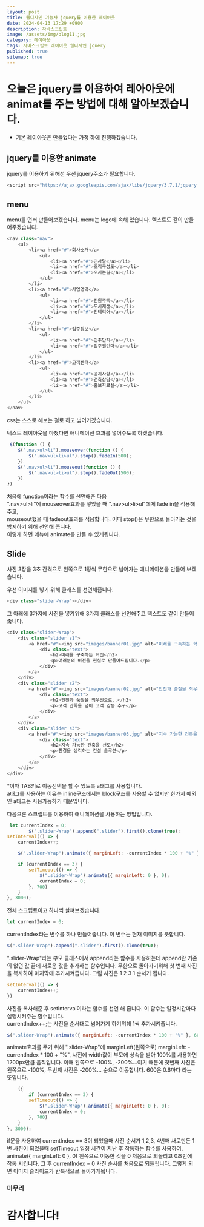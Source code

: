 ```yaml
---
layout: post
title: 웹디자인 기능사 jquery를 이용한 레이아웃
date: 2024-04-13 17:29 +0900
description: 자바스크립트
image: /assets/img/blog11.jpg
category: 레이아웃 
tags: 자바스크립트 레이아웃 웹디자인 jquery
published: true
sitemap: true
---
```



# 오늘은 jquery를 이용하여 레아아웃에 animat를 주는 방법에 대해 알아보겠습니다.
* 기본 레이아웃은 만들었다는 가정 하에 진행하겠습니다.

## jquery를 이용한 animate
jquery를 이용하기 위해선 우선 jquery주소가 필요합니다.
````javascript
<script src="https://ajax.googleapis.com/ajax/libs/jquery/3.7.1/jquery.min.js"></script>
````
## menu
menu를 먼저 만들어보겠습니다.
menu는 logo에 속해 있습니다. 텍스트도 같이 만들어주겠습니다.
````javascript
<nav class="nav">
    <ul>
        <li><a href="#">회사소개</a>
            <ul>
                <li><a href="#">인사말</a></li>
                <li><a href="#">조직구성도</a></li>
                <li><a href="#">오시는길</a></li>
            </ul>
        </li>
        <li><a href="#">사업영역</a>
            <ul>
                <li><a href="#">전원주택</a></li>
                <li><a href="#">도시재생</a></li>
                <li><a href="#">인테리어</a></li>
            </ul>
        </li>
        <li><a href="#">입주정보</a>
            <ul>
                <li><a href="#">입주단지</a></li>
                <li><a href="#">입주캘린더</a></li>
            </ul>
        </li>
        <li><a href="#">고객센터</a>
            <ul>
                <li><a href="#">공지사항</a></li>
                <li><a href="#">건축상담</a></li>
                <li><a href="#">홍보자료실</a></li>
            </ul>
        </li>
    </ul>
</nav>
````
css는 스스로 해보는 걸로 하고 넘어가겠습니다.

텍스트 레이아웃을 마쳤다면 애니메이션 효과를 넣어주도록 하겠습니다.
````javascript
 $(function () {
    $(".nav>ul>li").mouseover(function () {
        $(".nav>ul>li>ul").stop().fadeIn(500);
    })
    $(".nav>ul>li").mouseout(function () {
        $(".nav>ul>li>ul").stop().fadeOut(500);
    })
})
````
처음에 function이라는 함수를 선언해준 다음<br> ".nav>ul>li"에 mouseover효과를 넣었을 때 ".nav>ul>li>ul"에게 fade in을 적용해주고,<br> mouseout했을 때 fadeout효과를 적용합니다.
이때 stop()은 무한으로 돌아가는 것을 방지하기 위해 선언해 줍니다.<br>
이렇게 하면 메뉴에 animate를 만들 수 있게됩니다.

## Slide
사진 3장을 3초 간격으로 왼쪽으로 1장씩 무한으로 넘어가는 애니메이션을 만들어 보겠습니다.

우선 이미지를 넣기 위해 클래스를 선언해줍니다.
````javascript
<div class="slider-Wrap"></div>
````
그 아래에 3가지에 사진을 넣기위해 3가지 클래스를 선언해주고 텍스트도 같이 만들어줍니다.
````javascript
<div class="slider-Wrap">
    <div class="slider s1">
        <a href="#"><img src="images/banner01.jpg" alt="미래를 구축하는 혁신">
            <div class="text">
                <h2>미래를 구축하는 혁신</h2>
                <p>여러분의 비전을 현실로 만들어드립니다.</p>
            </div>
        </a>
    </div>
    <div class="slider s2">
        <a href="#"><img src="images/banner02.jpg" alt="안전과 품질을 최우선으로..">
            <div class="text">
                <h2>안전과 품질을 최우선으로..</h2>
                <p>고객 만족을 넘어 고객 감동 추구</p>
            </div>
        </a>
    </div>
    <div class="slider s3">
        <a href="#"><img src="images/banner03.jpg" alt="지속 가능한 건축을 선도">
            <div class="text">
                <h2>지속 가능한 건축을 선도</h2>
                <p>환경을 생각하는 건설 솔루션</p>
            </div>
        </a>
    </div>
</div>
````
*이때 TAB키로 이동선택을 할 수 있도록 a태그를 사용합니다.<br>a태그를 사용하는 이유는 inline구조에서는 block구조를 사용할 수 없지만 한가지 예외인 a태크는 사용가능하기 때문입니다.

다음으론 스크립트를 이용하여 애니메이션을 사용하는 방법입니다.
````javascript
 let currentIndex = 0;
        $(".slider-Wrap").append(".slider").first().clone(true);
setInterval(() => {
    currentIndex++;

    $(".slider-Wrap").animate({ marginLeft: -currentIndex * 100 + "%" }, 600)

    if (currentIndex == 3) {
        setTimeout(() => {
            $(".slider-Wrap").animate({ marginLeft: 0 }, 0);
            currentIndex = 0;
        }, 700)
    }
}, 3000);
````
전체 스크립트이고 하나씩 살펴보겠습니다.

````javascript           
let currentIndex = 0;
````
currentIndex라는 변수를 하나 만들어줍니다. 이 변수는 현재 이미지를 뜻합니다.

````javascript
$(".slider-Wrap").append(".slider").first().clone(true);
````
".slider-Wrap"라는 부모 클래스에서 append라는 함수를 사용하는데 append란 기존의 없던 값 끝에 새로운 값을 추가하는 함수입니다. 무한으로 돌아가기위해
첫 번째 사진을 복사하여 마지막에 추가시켜줍니다. 그럼 사진은 1 2 3 1 순서가 됩니다.
````javascript
setInterval(() => {
    currentIndex++;
})
````
사진을 복사해준 후 setInterval이라는 함수를 선언 해 줍니다. 이 함수는 일정시간마다 실행시켜주는 함수입니다.<br>
currentIndex++;는 사진을 순서대로 넘어가게 하기위해 1씩 추가시켜줍니다.<br>

````javascript
$(".slider-Wrap").animate({ marginLeft: -currentIndex * 100 + "%" }, 600)
````
animate효과를 주기 위해 ".slider-Wrap"에 marginLeft(왼쪽으로) marginLeft: -currentIndex * 100 + "%", 사진에 width값이 
부모에 상속을 받아 100%를 사용하면 1200px만큼 움직입니다. 이때 왼쪽으로 -100%, -200%...이기 때문에 첫번째 사진은 왼쪽으로 -100%, 두번째 사진은 -200%... 순으로 이동합니다. 600은 0.6마다 라는 뜻입니다.
````javascript
    ({
        if (currentIndex == 3) {
        setTimeout(() => {
            $(".slider-Wrap").animate({ marginLeft: 0 }, 0);
            currentIndex = 0;
        }, 700)
    }
}, 3000);
````
if문을 사용하여 currentIndex == 3이 되었을때 사진 순서가 1,2,3, 4번째 새로만든 1번 사진이 되었을때 setTimeout 일정 시간이 지난 후 작동하는 함수를 사용하여, animate({ marginLeft: 0 }, 0) 왼쪽으로 이동한 것을 0 처음으로 되돌리고 0초만에 작동 시킵니다.
그 후 currentIndex = 0 사진 순서를 처음으로 되돌립니다. 그렇게 되면 이미지 슬라이드가 반복적으로 돌아가게됩니다.
### 마무리


# 감사합니다!
